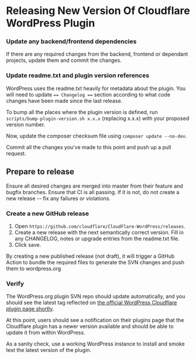 # Releasing New Version Of Cloudflare WordPress Plugin

### Update any backend/frontend dependencies

If there are any required changes from the backend, frontend or dependant
projects, update them and commit the changes.

### Update readme.txt and plugin version references

WordPress uses the readme.txt heavily for metadata about the plugin. You will
need to update `== Changelog ==` section according to what code changes have
been made since the last release.

To bump all the places where the plugin version is defined, run
`scripts/bump-plugin-version.sh x.x.x` (replacing x.x.x) with your proposed
version number.

Now, update the composer checksum file using `composer update --no-dev`.

Commit all the changes you've made to this point and push up a pull request.

## Prepare to release

Ensure all desired changes are merged into master from their feature and bugfix
branches. Ensure that CI is all passing. If it is not, do not create a new
release -- fix any failures or violations.

### Create a new GitHub release

1. Open `https://github.com/cloudflare/CloudFlare-WordPress/releases`.
1. Create a new release with the next semantically correct version. Fill in any
   CHANGELOG, notes or upgrade entries from the readme.txt file.
1. Click save.

By creating a new published release (not draft), it will trigger a GitHub Action
to bundle the required files to generate the SVN changes and push them to
wordpress.org

### Verify

The WordPress.org plugin SVN repo should update automatically, and you should
see the latest tag reflected on [the official WordPress Cloudflare plugin page shortly](https://en-gb.wordpress.org/plugins/cloudflare/).

At this point, users should see a notification on their plugins page that the
Cloudflare plugin has a newer version available and should be able to update it
from within WordPress.

As a sanity check, use a working WordPress instance to install and smoke test
the latest version of the plugin.
